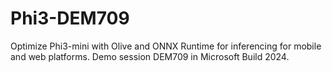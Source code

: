 # Phi3-DEM709
Optimize Phi3-mini with Olive and ONNX Runtime for inferencing for mobile and web platforms. Demo session DEM709 in Microsoft Build 2024.
